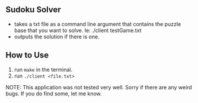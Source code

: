 ## Sudoku Solver
- takes a txt file as a command line argument that contains the puzzle base that you want to solve. 
Ie: ./client testGame.txt
- outputs the solution if there is one.

## How to Use
1. run `make` in the terminal. 
2. run `./client <file.txt>`

NOTE: 
This application was not tested very well. Sorry if there are any weird bugs. If you do find some, let me know.